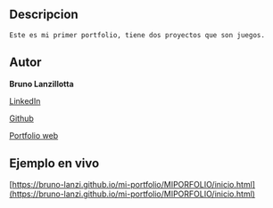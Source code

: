 ## Descripcion 
    Este es mi primer portfolio, tiene dos proyectos que son juegos.

## Autor
**Bruno Lanzillotta**

[LinkedIn](https://www.linkedin.com/in/bruno-lanzillotta-37bbaa1b0/)

[Github](https://github.com/bruno-lanzi)

[Portfolio web](https://bruno-lanzi.github.io/mi-portfolio/MIPORFOLIO/inicio.html)

## Ejemplo en vivo
[https://bruno-lanzi.github.io/mi-portfolio/MIPORFOLIO/inicio.html](https://bruno-lanzi.github.io/mi-portfolio/MIPORFOLIO/inicio.html)
